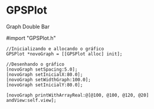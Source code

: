 # GPSPlot
Graph Double Bar

#import "GPSPlot.h"

    //Inicializando e allocando o gráfico
    GPSPlot *novoGraph = [[GPSPlot alloc] init];
    
    //Desenhando o gráfico
    [novoGraph setSpacing:5.0];
    [novoGraph setInicialX:80.0];
    [novoGraph setWidthGraph:100.0];
    [novoGraph setInicialY:80.0];

    [novoGraph printWithArrayReal:@[@100, @100, @120, @20] andView:self.view];
